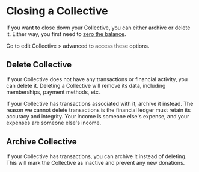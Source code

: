 # Closing a Collective

If you want to close down your Collective, you can either archive or delete it. Either way, you first need to [zero the balance](zero-collective-balance.md).

Go to edit Collective &gt; advanced to access these options.

## Delete Collective

If your Collective does not have any transactions or financial activity, you can delete it. Deleting a Collective will remove its data, including memberships, payment methods, etc.

If your Collective has transactions associated with it, archive it instead. The reason we cannot delete transactions is the financial ledger must retain its accuracy and integrity. Your income is someone else's expense, and your expenses are someone else's income.

## Archive Collective

If your Collective has transactions, you can archive it instead of deleting. This will mark the Collective as inactive and prevent any new donations.

